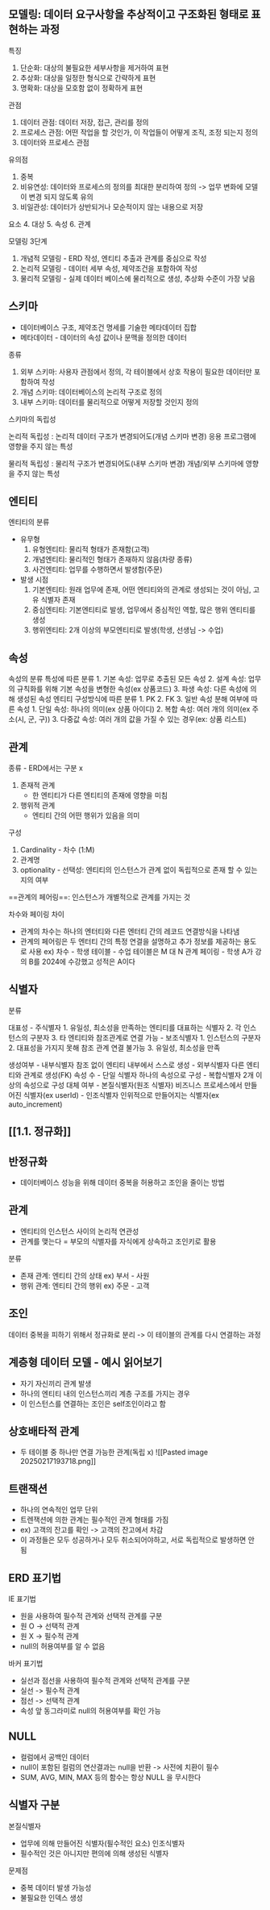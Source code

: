    ## 모델링: 데이터 요구사항을 추상적이고 구조화된 형태로 표현하는 과정

특징
1. 단순화: 대상의 불필요한 세부사항을 제거하여 표현
2. 추상화: 대상을 일정한 형식으로 간략하게 표현
3. 명확화: 대상을 모호함 없이 정확하게 표현

관점
1. 데이터 관점: 데이터 저장, 접근, 관리를 정의
2. 프로세스 관점: 어떤 작업을 할 것인가, 이 작업들이 어떻게 조직, 조정 되는지 정의
3. 데이터와 프로세스 관점

유의점
1. 중복
2. 비유연성: 데이터와 프로세스의 정의를 최대한 분리하여 정의 
		-> 업무 변화에 모델이 변경 되지 않도록 유의
3. 비일관성: 데이터가 상반되거나 모순적이지 않는 내용으로 저장

요소
4. 대상
5. 속성
6. 관계

모델링 3단계
1. 개념적 모델링 - ERD 작성, 엔티티 추출과 관계를 중심으로 작성
2. 논리적 모델링 - 데이터 세부 속성, 제약조건을 포함하여 작성
3. 물리적 모델링  - 실제 데이터 베이스에 물리적으로 생성, 추상화 수준이 가장 낮음

## 스키마
- 데이터베이스 구조, 제약조건 명세를 기술한 메타데이터 집합
- 메타데이터 - 데이터의 속성 값이나 문맥을 정의한 데이터

종류
1. 외부 스키마: 사용자 관점에서 정의, 각 테이블에서 상호 작용이 필요한 데이터만 포함하여 작성
2. 개념 스키마: 데이터베이스의 논리적 구조로 정의
3. 내부 스키마: 데이터를 물리적으로 어떻게 저장할 것인지 정의

스키마의 독립성

논리적 독립성 : 논리적 데이터 구조가 변경되어도(개념 스키마 변경) 응용 프로그램에 영향을 주지 않는 특성

물리적 독립성 : 물리적 구조가 변경되어도(내부 스키마 변경) 개념/외부 스키마에 영향을 주지 않는 특성
## 엔티티
엔티티의 분류
- 유무형
	1. 유형엔티티: 물리적 형태가 존재함(고객)
	2. 개념엔티티: 물리적인 형태가 존재하지 않음(차량 종류)
	3. 사건엔티티: 업무를 수행하면서 발생함(주문)
- 발생 시점
	1. 기본엔티티: 원래 업무에 존재, 어떤 엔티티와의 관계로 생성되는 것이 아님, 고유 식별자 존재
	2. 중심엔티티: 기본엔티티로 발생, 업무에서 중심적인 역할, 많은 행위 엔티티를 생성
	3. 행위엔티티: 2개 이상의 부모엔티티로 발생(학생, 선생님 -> 수업)

## 속성
속성의 분류
	특성에 따른 분류
		1. 기본 속성: 업무로 추출된 모든 속성
		2. 설계 속성: 업무의 규칙화를 위해 기본 속성을 변형한 속성(ex 상품코드)
		3. 파생 속성: 다른 속성에 의해 생성된 속성
	엔티티 구성방식에 따른 분류
		1. PK
		2. FK
		3. 일반 속성
	분해 여부에 따른 속성
		1. 단일 속성: 하나의 의미(ex 상품 아이디)
		2. 복합 속성: 여러 개의 의미(ex 주소(시, 군, 구))
		3. 다중값 속성: 여러 개의 값을 가질 수 있는 경우(ex: 상품 리스트)

## 관계 
종류 - ERD에서는 구분 x
1. 존재적 관계
	- 한 엔티티가 다른 엔티티의 존재에 영향을 미침
2. 행위적 관계
	- 엔티티 간의 어떤 행위가 있음을 의미

구성
1. Cardinality - 차수 (1:M)
2. 관계명
3. optionality - 선택성: 엔티티의 인스턴스가 관계 없이 독립적으로 존재 할 수 있는지의 여부

==관계의 페어링==: 인스턴스가 개별적으로 관계를 가지는 것

차수와 페이링 차이
- 관계의 차수는 하나의 엔터티와 다른 엔터티 간의 레코드 연결방식을 나타냄
- 관계의 페어링은 두 엔터티 간의 특정 연결을 설명하고 추가 정보를 제공하는 용도로 사용
ex)    차수 - 학생 테이블 - 수업 테이블은 M 대 N 관계
    페이링 - 학생 A가 강의 B를  2024에 수강했고 성적은 A이다
	
## 식별자

분류

대표성
	- 주식별자
		1. 유일성, 최소성을 만족하는 엔티티를 대표하는 식별자
		2. 각 인스턴스의 구분자
		3. 타 엔티티와 참조관계로 연결 가능
	- 보조식별자
		1. 인스턴스의 구분자
		2. 대표성을 가지지 못해 참조 관계 연결 불가능
		3. 유일성, 최소성을 만족

생성여부
	- 내부식별자
		 참조 없이 엔티티 내부에서 스스로 생성
	- 외부식별자
		다른 엔티티와 관계로 생성(FK)
속성 수
	- 단일 식별자
		하나의 속성으로 구성
	- 복합식별자
		2개 이상의 속성으로 구성
대체 여부
	- 본질식별자(원조 식별자)
		비즈니스 프로세스에서 만들어진 식별자(ex userId)
	- 인조식별자
		인위적으로 만들어지는 식별자(ex auto_increment)

## [[1.1. 정규화]]

## 반정규화
- 데이터베이스 성능을 위해 데이터 중복을 허용하고 조인을 줄이는 방법

## 관계
- 엔티티의 인스턴스 사이의 논리적 연관성
- 관계를 맺는다 = 부모의 식별자를 자식에게 상속하고 조인키로 활용

분류
- 존재 관계: 엔티티 간의 상태 ex) 부서 - 사원
- 행위 관계: 엔티티 간의 행위 ex) 주문 - 고객
## 조인
데이터 중복을 피하기 위해서 정규화로 분리 -> 이 테이블의 관계를 다시 연결하는 과정

## 계층형 데이터 모델 - 예시 읽어보기
- 자기 자신끼리 관계 발생
- 하나의 엔티티 내의 인스턴스끼리 계층 구조를 가지는 경우
- 이 인스턴스를 연결하는 조인은 self조인이라고 함

## 상호배타적 관계
- 두 테이블 중 하나만 연결 가능한 관계(독립 x)
![[Pasted image 20250217193718.png]]
## 트랜잭션
- 하나의 연속적인 업무 단위
- 트렌잭션에 의한 관계는 필수적인 관계 형태를 가짐
- ex) 고객의 잔고를 확인 -> 고객의 잔고에서 차감
- 이 과정들은 모두 성공하거나 모두 취소되어야하고, 서로 독립적으로 발생하면 안 됨

## ERD 표기법
IE 표기법
- 원을 사용하여 필수적 관계와 선택적 관계를 구분
- 원 O -> 선택적 관계
- 원 X -> 필수적 관계
- null의 허용여부를 알 수 없음

바커 표기법
- 실선과 점선을 사용하여 필수적 관계와 선택적 관계를 구분
- 실선 -> 필수적 관계
- 점선 -> 선택적 관계
- 속성 앞 동그라미로 null의 허용여부를 확인 가능
## NULL
- 컬럼에서 공백인 데이터
- null이 포함된 컬럼의 연산결과는 null을 반환 -> 사전에 치환이 필수
- SUM, AVG, MIN, MAX 등의 함수는 항상 NULL 을 무시한다

## 식별자 구분

본질식별자
- 업무에 의해 만들어진 식별자(필수적인 요소)
인조식별자
- 필수적인 것은 아니지만 편의에 의해 생성된 식별자

문제점
- 중복 데이터 발생 가능성
- 불필요한 인덱스 생성